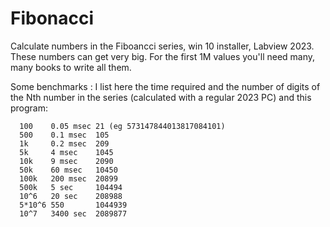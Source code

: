 # Fibonacci
Calculate numbers in the Fiboancci series, win 10 installer, Labview 2023.
These numbers can get very big. For the first 1M values you'll need many, many books to write all them.

Some benchmarks :
I list here the time required and the number of digits of the Nth number in the series (calculated with a regular 2023 PC) and this program:

      100    0.05 msec 21 (eg 573147844013817084101)
      500    0.1 msec  105
      1k     0.2 msec  209    
      5k     4 msec    1045
      10k    9 msec    2090
      50k    60 msec   10450
      100k   200 msec  20899
      500k   5 sec     104494
      10^6   20 sec    208988
      5*10^6 550       1044939
      10^7   3400 sec  2089877
